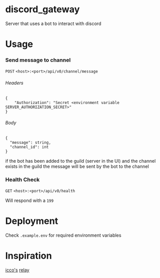 # discord_gateway
Server that uses a bot to interact with discord
  
# Usage
### Send message to channel
`POST` `<host>:<port>/api/v0/channel/message`  
###### Headers
``` 
{
    "Authorization": "Secret <environment variable SERVER_AUTHORIZATION_SECRET>"
}
```
###### Body
```
{
  "message": string,
  "channel_id": int
}
```
if the bot has been added to the guild (server in the UI) and the channel exists in the guild the message will be sent by the bot to the channel
### Health Check
`GET` `<host>:<port>/api/v0/health`  

Will respond with a `199`
  
# Deployment
Check `.example.env` for required environment variables

# Inspiration
[icco's](https://github.com/icco) [relay](https://github.com/icco/relay)
